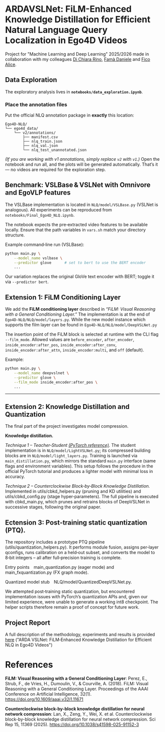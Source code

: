 ﻿# ARDAVSLNet: FiLM-Enhanced Knowledge Distillation for Efficient Natural Language Query Localization in Ego4D Videos

Project for "Machine Learning and Deep Learning" 2025/2026 made in collaboration with my colleagues [Di Chiara Rino](https://github.com/RinDiC99), [Famà Daniele](https://github.com/danielefam) and [Fico Alice](https://github.com/AliceFico).

## Data Exploration
The exploratory analysis lives in **`notebooks/data_exploration.ipynb`**.

### Place the annotation files

Put the official NLQ annotation package in **exactly** this location:

```
Ego4D-NLQ/
└── ego4d_data/
    └── v2/annotations/
        ├── manifest.csv
        ├── nlq_train.json
        ├── nlq_val.json
        └── nlq_test_unannotated.json
```

*(If you are working with v1 annotations, simply replace `v2` with `v1`.)*
Open the notebook and run all, and the plots will be generated automatically. That’s it — no videos are required for the exploration step.

## Benchmark: VSLBase & VSLNet with Omnivore and EgoVLP features

The VSLBase implementation is located in `NLQ/model/VSLBase.py` (VSLNet is analogous). All experiments can be reproduced from `notebooks/Final_Ego4D_NLQ.ipynb`.

The notebook expects the pre‑extracted video features to be available locally. Ensure that the path variables in `vars.sh` match your directory structure.

Example command‑line run (VSLBase):

```bash
python main.py \
    --model_name vslbase \
    --predictor glove      # set to bert to use the BERT encoder     
    ...
```

Our variation replaces the original GloVe text encoder with BERT; toggle it via `--predictor bert`.

## Extension 1: FiLM Conditioning Layer

We add the **FiLM conditioning layer** described in *“FiLM: Visual Reasoning with a General Conditioning Layer.”*  The implementation is at the end of `Ego4D-NLQ/NLQ/model/layers.py`. While the new model instance which supports the film layer can be found in `Ego4D-NLQ/NLQ/model/DeepVSLNet.py`

The insertion point of the FiLM block is selected at runtime with the CLI flag `--film_mode`. Allowed values are `before_encoder`, `after_encoder`, `inside_encoder:after_pos`, `inside_encoder:after_conv`, `inside_encoder:after_attn`, `inside_encoder:multi`, and `off` (default).

Example:

```bash
python main.py \
    --model_name deepvslnet \
    --predictor glove \
    --film_mode inside_encoder:after_pos \
    ...
```

---

## Extension 2: Knowledge Distillation and Quantization

The final part of the project investigates model compression.

**Knowledge distillation.**

*Technique 1 – Teacher‑Student [(PyTorch reference)](https://docs.pytorch.org/tutorials/beginner/knowledge_distillation_tutorial.html).*
The student implementation is in `NLQ/model/LightVSLNet.py`; its compressed building blocks are in `NLQ/model/light_layers.py`.  Training is launched via `main_distillation.py`, which mirrors the standard `main.py` interface (same flags and environment variables).  This setup follows the procedure in the official PyTorch tutorial and produces a lighter model with minimal loss in accuracy.

*Technique 2 – Counterclockwise Block‑by‑Block Knowledge Distillation.*
Implemented in utils/cbkd_helpers.py (pruning and KD utilities) and utils/cbkd_config.py (stage hyper‑parameters). The full pipeline is executed with cbkd_main.py, which prunes and retrains blocks of DeepVSLNet in successive stages, following the original paper.

## Ectension 3: Post‑training static quantization (PTQ).
The repository includes a prototype PTQ pipeline (utils/quantization_helpers.py). It performs module fusion, assigns per‑layer qconfigs, runs calibration on a held‑out subset, and converts the model to 8‑bit integers – all after full‑precision training is complete.

Entry points main_quantization.py (eager mode) and main_fxquantization.py (FX graph mode).

Quantized model stub NLQ/model/QuantizedDeepVSLNet.py.

We attempted post‑training static quantization, but encountered implementation issues with PyTorch’s quantization APIs and, given our limited experience, were unable to generate a working int8 checkpoint. The helper scripts therefore remain a proof of concept for future work.

## Project Report

A full description of the methodology, experiments and results is provided [here](https://github.com/AndreaLolli2912/Ego4D-NLQ/blob/main/ARDA_VSLNet__FiLM_Enhanced_Knowledge_Distillation_for_Efficient_Natural_Language_Query_Localization_in_Ego4D_Videos.pdf) ("ARDA VSLNet: FiLM‑Enhanced Knowledge Distillation for Efficient NLQ in Ego4D Videos")

# References

**FiLM: Visual Reasoning with a General Conditioning Layer**: Perez, E., Strub, F., de Vries, H., Dumoulin, V., & Courville, A. (2018). FiLM: Visual Reasoning with a General Conditioning Layer. Proceedings of the AAAI Conference on Artificial Intelligence, 32(1). https://doi.org/10.1609/aaai.v32i1.11671

**Counterclockwise block-by-block knowledge distillation for neural network compression**: Lan, X., Zeng, Y., Wei, X. et al. Counterclockwise block-by-block knowledge distillation for neural network compression. Sci Rep 15, 11369 (2025). https://doi.org/10.1038/s41598-025-91152-3
